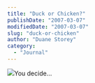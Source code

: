 ```yaml
---
title: "Duck or Chicken?"
publishDate: "2007-03-07"
modifiedDate: "2007-03-07"
slug: "duck-or-chicken"
author: "Duane Storey"
category:
  - "Journal"
---
```


[![](http://farm1.static.flickr.com/174/413954549_c33dca3667.jpg?v=0)](http://www.flickr.com/photos/duanestorey/413954549/)You decide…